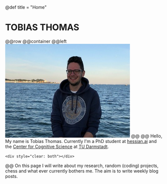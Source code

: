@def title = "Home"

# TOBIAS THOMAS
@@row
@@container
@@left ![Just me](/assets/me.jpg) @@
@@
Hello,  
My name is Tobias Thomas.
Currently I'm a PhD student at [hessian.ai](https://hessian.ai/) and the [Center for Cognitive Science](https://www.tu-darmstadt.de/cogsci/ccs/index.en.jsp) at [TU Darmstadt](https://www.tu-darmstadt.de/).
~~~
<div style="clear: both"></div>
~~~
@@
On this page I will write about my research, random (coding) projects, chess and what ever currently bothers me.
The aim is to write weekly blog posts.
